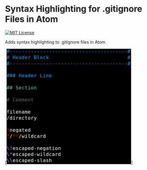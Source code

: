 Syntax Highlighting for .gitignore Files in Atom
================================================

[![MIT License](http://img.shields.io/badge/License-MIT-blue.svg?style=flat)](LICENSE.md)


Adds syntax highlighting to .gitignore files in Atom.


[![Screenshot](screenshot.png)]
